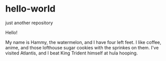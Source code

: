 # hello-world
just another repository

Hello!

My name is Hammy, the watermelon, and I have four left feet. 
I like coffee, anime, and those lofthouse sugar cookies with the sprinkes on them.
I've visited Atlantis, and I beat King Trident himself at hula hooping.
